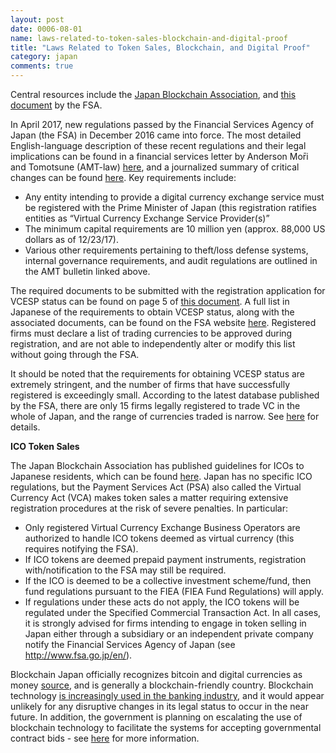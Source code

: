 ```yaml
---
layout: post
date: 0006-08-01
name: laws-related-to-token-sales-blockchain-and-digital-proof
title: "Laws Related to Token Sales, Blockchain, and Digital Proof"
category: japan
comments: true
---
```


Central resources include the [Japan Blockchain Association](jba-web.jp), and [this document](http://www.fsa.go.jp/policy/virtual_currency/07.pdf) by the FSA.

In April 2017, new regulations passed by the Financial Services Agency of Japan (the FSA) in December 2016 came into force. The most detailed English-language description of these recent regulations and their legal implications can be found in a financial services letter by Anderson Mо̄ri and Tomotsune (AMT-law) [here](https://www.amt-law.com/pdf/bulletins2_pdf/170207.pdf), and a journalized summary of critical changes can be found [here](https://news.bitcoin.com/japan-regulations-bitcoin-exchanges/). Key requirements include:

* Any entity intending to provide a digital currency exchange service must be registered with the Prime Minister of Japan (this registration ratifies entities as “Virtual Currency Exchange Service Provider(s)”
* The minimum capital requirements are 10 million yen (approx. 88,000 US dollars as of 12/23/17).
* Various other requirements pertaining to theft/loss defense systems, internal governance requirements, and audit regulations are outlined in the AMT bulletin linked above.

The required documents to be submitted with the registration application for VCESP status can be found on page 5 of [this document](http://www.so-law.jp/wp-content/uploads/2017/07/Japanese_VC_Act_and_Registration-Overview_170704.pdf). A full list in Japanese of the requirements to obtain VCESP status, along with the associated documents, can be found on the FSA website [here](http://www.fsa.go.jp/policy/virtual_currency/index_2.html). Registered firms must declare a list of trading currencies to be approved during registration, and are not able to independently alter or modify this list without going through the FSA.

It should be noted that the requirements for obtaining VCESP status are extremely stringent, and the number of firms that have successfully registered is exceedingly small. According to the latest database published by the FSA, there are only 15 firms legally registered to trade VC in the whole of Japan, and the range of currencies traded is narrow. See [here](http://www.fsa.go.jp/menkyo/menkyoj/kasoutuka.pdf) for details.

**ICO Token Sales**

The Japan Blockchain Association has published guidelines for ICOs to Japanese residents, which can be found [here](http://jba-web.jp/archives/20171118_guidance-for-ico-token-sales-to-japanese-residents).
Japan has no specific ICO regulations, but the Payment Services Act (PSA) also called the Virtual Currency Act (VCA) makes token sales a matter requiring extensive registration procedures at the risk of severe penalties. In particular:

* Only registered Virtual Currency Exchange Business Operators are authorized to handle ICO tokens deemed as virtual currency (this requires notifying the FSA).
* If ICO tokens are deemed prepaid payment instruments, registration with/notification to the FSA may still be required.
* If the ICO is deemed to be a collective investment scheme/fund, then fund regulations pursuant to the FIEA (FIEA Fund Regulations) will apply. 
* If regulations under these acts do not apply, the ICO tokens will be regulated under the Specified Commercial Transaction Act. 
In all cases, it is strongly advised for firms intending to engage in token selling in Japan either through a subsidiary or an independent private company notify the Financial Services Agency of Japan (see http://www.fsa.go.jp/en/). 

Blockchain
Japan officially recognizes bitcoin and digital currencies as money [source](https://cointelegraph.com/news/japan-officially-recognizes-bitcoin-and-digital-currencies-as-money),  and is generally a blockchain-friendly country. Blockchain technology [is increasingly used in the banking industry](https://www.cnbc.com/2017/03/01/japanese-banks-plan-to-adopt-blockchain-for-payments.html), and it would appear unlikely for any disruptive changes in its legal status to occur in the near future. In addition, the government is planning on escalating the use of blockchain technology to facilitate the systems for accepting governmental contract bids - see [here](https://asia.nikkei.com/Politics-Economy/Policy-Politics/Japan-looks-to-blockchains-for-more-secure-e-government-systems) for more information. 
